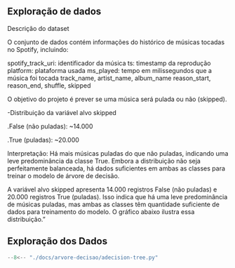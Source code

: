 ## Exploração de dados

Descrição do dataset

O conjunto de dados contém informações do histórico de músicas tocadas no Spotify, incluindo:

spotify_track_uri: identificador da música
ts: timestamp da reprodução
platform: plataforma usada
ms_played: tempo em milissegundos que a música foi tocada
track_name, artist_name, album_name
reason_start, reason_end, shuffle, skipped

O objetivo do projeto é prever se uma música será pulada ou não (skipped).

-Distribuição da variável alvo skipped

.False (não puladas): ~14.000

.True (puladas): ~20.000

Interpretação:
Há mais músicas puladas do que não puladas, indicando uma leve predominância da classe True.
Embora a distribuição não seja perfeitamente balanceada, há dados suficientes em ambas as classes para treinar o modelo de árvore de decisão.

A variável alvo skipped apresenta 14.000 registros False (não puladas) e 20.000 registros True (puladas). Isso indica que há uma leve predominância de músicas puladas, mas ambas as classes têm quantidade suficiente de dados para treinamento do modelo. O gráfico abaixo ilustra essa distribuição.”

## Exploração dos Dados	
``` python
--8<-- "./docs/arvore-decisao/adecision-tree.py"
```

